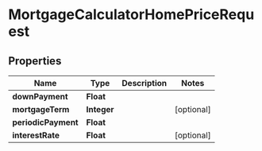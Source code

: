 
# MortgageCalculatorHomePriceRequest

## Properties
Name | Type | Description | Notes
------------ | ------------- | ------------- | -------------
**downPayment** | **Float** |  | 
**mortgageTerm** | **Integer** |  |  [optional]
**periodicPayment** | **Float** |  | 
**interestRate** | **Float** |  |  [optional]



